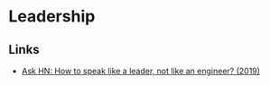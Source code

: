 # Leadership

## Links

- [Ask HN: How to speak like a leader, not like an engineer? (2019)](https://news.ycombinator.com/item?id=19349676)
